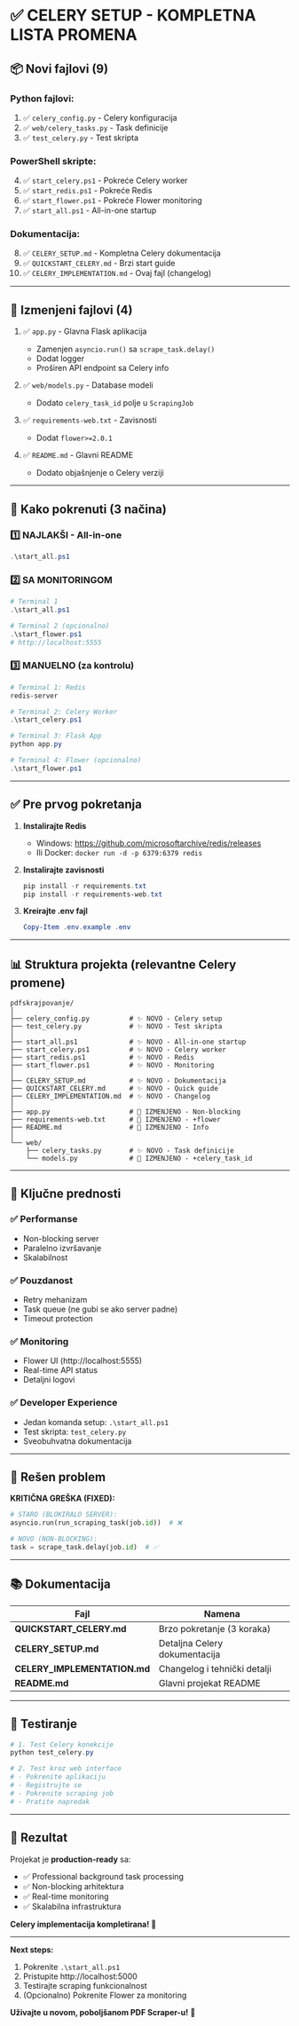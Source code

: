 # ✅ CELERY SETUP - KOMPLETNA LISTA PROMENA

## 📦 Novi fajlovi (9)

### Python fajlovi:
1. ✅ `celery_config.py` - Celery konfiguracija
2. ✅ `web/celery_tasks.py` - Task definicije
3. ✅ `test_celery.py` - Test skripta

### PowerShell skripte:
4. ✅ `start_celery.ps1` - Pokreće Celery worker
5. ✅ `start_redis.ps1` - Pokreće Redis
6. ✅ `start_flower.ps1` - Pokreće Flower monitoring
7. ✅ `start_all.ps1` - All-in-one startup

### Dokumentacija:
8. ✅ `CELERY_SETUP.md` - Kompletna Celery dokumentacija
9. ✅ `QUICKSTART_CELERY.md` - Brzi start guide
10. ✅ `CELERY_IMPLEMENTATION.md` - Ovaj fajl (changelog)

---

## 🔧 Izmenjeni fajlovi (4)

1. ✅ `app.py` - Glavna Flask aplikacija
   - Zamenjen `asyncio.run()` sa `scrape_task.delay()`
   - Dodat logger
   - Proširen API endpoint sa Celery info

2. ✅ `web/models.py` - Database modeli
   - Dodato `celery_task_id` polje u `ScrapingJob`

3. ✅ `requirements-web.txt` - Zavisnosti
   - Dodat `flower>=2.0.1`

4. ✅ `README.md` - Glavni README
   - Dodato objašnjenje o Celery verziji

---

## 🚀 Kako pokrenuti (3 načina)

### 1️⃣ NAJLAKŠI - All-in-one
```powershell
.\start_all.ps1
```

### 2️⃣ SA MONITORINGOM
```powershell
# Terminal 1
.\start_all.ps1

# Terminal 2 (opcionalno)
.\start_flower.ps1
# http://localhost:5555
```

### 3️⃣ MANUELNO (za kontrolu)
```powershell
# Terminal 1: Redis
redis-server

# Terminal 2: Celery Worker
.\start_celery.ps1

# Terminal 3: Flask App
python app.py

# Terminal 4: Flower (opcionalno)
.\start_flower.ps1
```

---

## ✅ Pre prvog pokretanja

1. **Instalirajte Redis**
   - Windows: https://github.com/microsoftarchive/redis/releases
   - Ili Docker: `docker run -d -p 6379:6379 redis`

2. **Instalirajte zavisnosti**
   ```powershell
   pip install -r requirements.txt
   pip install -r requirements-web.txt
   ```

3. **Kreirajte .env fajl**
   ```powershell
   Copy-Item .env.example .env
   ```

---

## 📊 Struktura projekta (relevantne Celery promene)

```
pdfskrajpovanje/
│
├── celery_config.py          # ✨ NOVO - Celery setup
├── test_celery.py            # ✨ NOVO - Test skripta
│
├── start_all.ps1             # ✨ NOVO - All-in-one startup
├── start_celery.ps1          # ✨ NOVO - Celery worker
├── start_redis.ps1           # ✨ NOVO - Redis
├── start_flower.ps1          # ✨ NOVO - Monitoring
│
├── CELERY_SETUP.md           # ✨ NOVO - Dokumentacija
├── QUICKSTART_CELERY.md      # ✨ NOVO - Quick guide
├── CELERY_IMPLEMENTATION.md  # ✨ NOVO - Changelog
│
├── app.py                    # 🔧 IZMENJENO - Non-blocking
├── requirements-web.txt      # 🔧 IZMENJENO - +flower
├── README.md                 # 🔧 IZMENJENO - Info
│
└── web/
    ├── celery_tasks.py       # ✨ NOVO - Task definicije
    └── models.py             # 🔧 IZMENJENO - +celery_task_id
```

---

## 🎯 Ključne prednosti

### ✅ Performanse
- Non-blocking server
- Paralelno izvršavanje
- Skalabilnost

### ✅ Pouzdanost
- Retry mehanizam
- Task queue (ne gubi se ako server padne)
- Timeout protection

### ✅ Monitoring
- Flower UI (http://localhost:5555)
- Real-time API status
- Detaljni logovi

### ✅ Developer Experience
- Jedan komanda setup: `.\start_all.ps1`
- Test skripta: `test_celery.py`
- Sveobuhvatna dokumentacija

---

## 🐛 Rešen problem

**KRITIČNA GREŠKA (FIXED):**
```python
# STARO (BLOKIRALO SERVER):
asyncio.run(run_scraping_task(job.id))  # ❌

# NOVO (NON-BLOCKING):
task = scrape_task.delay(job.id)  # ✅
```

---

## 📚 Dokumentacija

| Fajl | Namena |
|------|--------|
| **QUICKSTART_CELERY.md** | Brzo pokretanje (3 koraka) |
| **CELERY_SETUP.md** | Detaljna Celery dokumentacija |
| **CELERY_IMPLEMENTATION.md** | Changelog i tehnički detalji |
| **README.md** | Glavni projekat README |

---

## 🧪 Testiranje

```powershell
# 1. Test Celery konekcije
python test_celery.py

# 2. Test kroz web interface
# - Pokrenite aplikaciju
# - Registrujte se
# - Pokrenite scraping job
# - Pratite napredak
```

---

## 🎉 Rezultat

Projekat je **production-ready** sa:
- ✅ Professional background task processing
- ✅ Non-blocking arhitektura
- ✅ Real-time monitoring
- ✅ Skalabilna infrastruktura

**Celery implementacija kompletirana! 🚀**

---

**Next steps:**
1. Pokrenite `.\start_all.ps1`
2. Pristupite http://localhost:5000
3. Testirajte scraping funkcionalnost
4. (Opcionalno) Pokrenite Flower za monitoring

**Uživajte u novom, poboljšanom PDF Scraper-u!** 🎊
